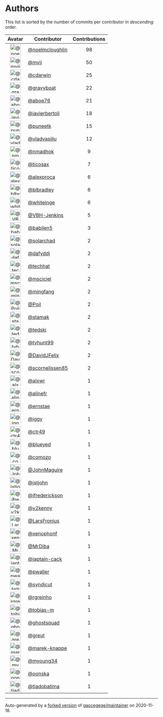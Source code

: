 # Authors

This list is sorted by the number of commits per contributor in _descending_ order.

Avatar|Contributor|Contributions
:-:|---|:-:
<img class='float-left rounded-1' src='https://avatars1.githubusercontent.com/u/13322818?v=4' width='36' height='36' alt='@noelmcloughlin'>|[@noelmcloughlin](https://github.com/noelmcloughlin)|98
<img class='float-left rounded-1' src='https://avatars2.githubusercontent.com/u/10231489?v=4' width='36' height='36' alt='@myii'>|[@myii](https://github.com/myii)|50
<img class='float-left rounded-1' src='https://avatars3.githubusercontent.com/u/1121702?v=4' width='36' height='36' alt='@cdarwin'>|[@cdarwin](https://github.com/cdarwin)|25
<img class='float-left rounded-1' src='https://avatars2.githubusercontent.com/u/1396878?v=4' width='36' height='36' alt='@gravyboat'>|[@gravyboat](https://github.com/gravyboat)|22
<img class='float-left rounded-1' src='https://avatars0.githubusercontent.com/u/1800660?v=4' width='36' height='36' alt='@aboe76'>|[@aboe76](https://github.com/aboe76)|21
<img class='float-left rounded-1' src='https://avatars2.githubusercontent.com/u/242396?v=4' width='36' height='36' alt='@javierbertoli'>|[@javierbertoli](https://github.com/javierbertoli)|18
<img class='float-left rounded-1' src='https://avatars1.githubusercontent.com/u/528061?v=4' width='36' height='36' alt='@puneetk'>|[@puneetk](https://github.com/puneetk)|15
<img class='float-left rounded-1' src='https://avatars2.githubusercontent.com/u/175579?v=4' width='36' height='36' alt='@vladvasiliu'>|[@vladvasiliu](https://github.com/vladvasiliu)|12
<img class='float-left rounded-1' src='https://avatars0.githubusercontent.com/u/3374962?v=4' width='36' height='36' alt='@nmadhok'>|[@nmadhok](https://github.com/nmadhok)|9
<img class='float-left rounded-1' src='https://avatars1.githubusercontent.com/u/1174343?v=4' width='36' height='36' alt='@ticosax'>|[@ticosax](https://github.com/ticosax)|7
<img class='float-left rounded-1' src='https://avatars2.githubusercontent.com/u/252961?v=4' width='36' height='36' alt='@alexproca'>|[@alexproca](https://github.com/alexproca)|6
<img class='float-left rounded-1' src='https://avatars1.githubusercontent.com/u/1435085?v=4' width='36' height='36' alt='@blbradley'>|[@blbradley](https://github.com/blbradley)|6
<img class='float-left rounded-1' src='https://avatars2.githubusercontent.com/u/91293?v=4' width='36' height='36' alt='@whiteinge'>|[@whiteinge](https://github.com/whiteinge)|6
<img class='float-left rounded-1' src='https://avatars1.githubusercontent.com/u/34718107?v=4' width='36' height='36' alt='@VBH-Jenkins'>|[@VBH-Jenkins](https://github.com/VBH-Jenkins)|5
<img class='float-left rounded-1' src='https://avatars1.githubusercontent.com/u/117961?v=4' width='36' height='36' alt='@babilen5'>|[@babilen5](https://github.com/babilen5)|3
<img class='float-left rounded-1' src='https://avatars3.githubusercontent.com/u/50369843?v=4' width='36' height='36' alt='@solarchad'>|[@solarchad](https://github.com/solarchad)|2
<img class='float-left rounded-1' src='https://avatars2.githubusercontent.com/u/4195158?v=4' width='36' height='36' alt='@dafyddj'>|[@dafyddj](https://github.com/dafyddj)|2
<img class='float-left rounded-1' src='https://avatars1.githubusercontent.com/u/287147?v=4' width='36' height='36' alt='@techhat'>|[@techhat](https://github.com/techhat)|2
<img class='float-left rounded-1' src='https://avatars3.githubusercontent.com/u/7060082?v=4' width='36' height='36' alt='@msciciel'>|[@msciciel](https://github.com/msciciel)|2
<img class='float-left rounded-1' src='https://avatars1.githubusercontent.com/u/821695?v=4' width='36' height='36' alt='@mingfang'>|[@mingfang](https://github.com/mingfang)|2
<img class='float-left rounded-1' src='https://avatars0.githubusercontent.com/u/534313?v=4' width='36' height='36' alt='@Poil'>|[@Poil](https://github.com/Poil)|2
<img class='float-left rounded-1' src='https://avatars0.githubusercontent.com/u/5549415?v=4' width='36' height='36' alt='@stamak'>|[@stamak](https://github.com/stamak)|2
<img class='float-left rounded-1' src='https://avatars0.githubusercontent.com/u/1806188?v=4' width='36' height='36' alt='@tedski'>|[@tedski](https://github.com/tedski)|2
<img class='float-left rounded-1' src='https://avatars0.githubusercontent.com/u/12551470?v=4' width='36' height='36' alt='@tyhunt99'>|[@tyhunt99](https://github.com/tyhunt99)|2
<img class='float-left rounded-1' src='https://avatars2.githubusercontent.com/u/263432?v=4' width='36' height='36' alt='@DavidJFelix'>|[@DavidJFelix](https://github.com/DavidJFelix)|2
<img class='float-left rounded-1' src='https://avatars3.githubusercontent.com/u/5145555?v=4' width='36' height='36' alt='@scornelissen85'>|[@scornelissen85](https://github.com/scornelissen85)|2
<img class='float-left rounded-1' src='https://avatars0.githubusercontent.com/u/1920805?v=4' width='36' height='36' alt='@alxwr'>|[@alxwr](https://github.com/alxwr)|1
<img class='float-left rounded-1' src='https://avatars0.githubusercontent.com/u/4754654?v=4' width='36' height='36' alt='@alinefr'>|[@alinefr](https://github.com/alinefr)|1
<img class='float-left rounded-1' src='https://avatars3.githubusercontent.com/u/3441274?v=4' width='36' height='36' alt='@ernstae'>|[@ernstae](https://github.com/ernstae)|1
<img class='float-left rounded-1' src='https://avatars1.githubusercontent.com/u/20441?v=4' width='36' height='36' alt='@iggy'>|[@iggy](https://github.com/iggy)|1
<img class='float-left rounded-1' src='https://avatars2.githubusercontent.com/u/1297771?v=4' width='36' height='36' alt='@ctr49'>|[@ctr49](https://github.com/ctr49)|1
<img class='float-left rounded-1' src='https://avatars1.githubusercontent.com/u/9766?v=4' width='36' height='36' alt='@blueyed'>|[@blueyed](https://github.com/blueyed)|1
<img class='float-left rounded-1' src='https://avatars1.githubusercontent.com/u/5060511?v=4' width='36' height='36' alt='@comozo'>|[@comozo](https://github.com/comozo)|1
<img class='float-left rounded-1' src='https://avatars3.githubusercontent.com/u/440033?v=4' width='36' height='36' alt='@JohnMaguire'>|[@JohnMaguire](https://github.com/JohnMaguire)|1
<img class='float-left rounded-1' src='https://avatars0.githubusercontent.com/u/459014?v=4' width='36' height='36' alt='@jstjohn'>|[@jstjohn](https://github.com/jstjohn)|1
<img class='float-left rounded-1' src='https://avatars1.githubusercontent.com/u/1923178?v=4' width='36' height='36' alt='@jfrederickson'>|[@jfrederickson](https://github.com/jfrederickson)|1
<img class='float-left rounded-1' src='https://avatars2.githubusercontent.com/u/1659040?v=4' width='36' height='36' alt='@y2kenny'>|[@y2kenny](https://github.com/y2kenny)|1
<img class='float-left rounded-1' src='https://avatars3.githubusercontent.com/u/609378?v=4' width='36' height='36' alt='@LarsFronius'>|[@LarsFronius](https://github.com/LarsFronius)|1
<img class='float-left rounded-1' src='https://avatars0.githubusercontent.com/u/7139195?v=4' width='36' height='36' alt='@xenophonf'>|[@xenophonf](https://github.com/xenophonf)|1
<img class='float-left rounded-1' src='https://avatars0.githubusercontent.com/u/37332424?v=4' width='36' height='36' alt='@MrDiba'>|[@MrDiba](https://github.com/MrDiba)|1
<img class='float-left rounded-1' src='https://avatars2.githubusercontent.com/u/16061886?v=4' width='36' height='36' alt='@japtain-cack'>|[@japtain-cack](https://github.com/japtain-cack)|1
<img class='float-left rounded-1' src='https://avatars0.githubusercontent.com/u/438648?v=4' width='36' height='36' alt='@pwaller'>|[@pwaller](https://github.com/pwaller)|1
<img class='float-left rounded-1' src='https://avatars3.githubusercontent.com/u/476168?v=4' width='36' height='36' alt='@syndicut'>|[@syndicut](https://github.com/syndicut)|1
<img class='float-left rounded-1' src='https://avatars1.githubusercontent.com/u/6969134?v=4' width='36' height='36' alt='@rgreinho'>|[@rgreinho](https://github.com/rgreinho)|1
<img class='float-left rounded-1' src='https://avatars0.githubusercontent.com/u/3762852?v=4' width='36' height='36' alt='@tobias-m'>|[@tobias-m](https://github.com/tobias-m)|1
<img class='float-left rounded-1' src='https://avatars1.githubusercontent.com/u/903488?v=4' width='36' height='36' alt='@ghostsquad'>|[@ghostsquad](https://github.com/ghostsquad)|1
<img class='float-left rounded-1' src='https://avatars2.githubusercontent.com/u/1388?v=4' width='36' height='36' alt='@greut'>|[@greut](https://github.com/greut)|1
<img class='float-left rounded-1' src='https://avatars2.githubusercontent.com/u/6347747?v=4' width='36' height='36' alt='@marek-knappe'>|[@marek-knappe](https://github.com/marek-knappe)|1
<img class='float-left rounded-1' src='https://avatars1.githubusercontent.com/u/879922?v=4' width='36' height='36' alt='@myoung34'>|[@myoung34](https://github.com/myoung34)|1
<img class='float-left rounded-1' src='https://avatars2.githubusercontent.com/u/3889139?v=4' width='36' height='36' alt='@oonska'>|[@oonska](https://github.com/oonska)|1
<img class='float-left rounded-1' src='https://avatars2.githubusercontent.com/u/3767479?v=4' width='36' height='36' alt='@tiadobatima'>|[@tiadobatima](https://github.com/tiadobatima)|1

---

Auto-generated by a [forked version](https://github.com/myii/maintainer) of [gaocegege/maintainer](https://github.com/gaocegege/maintainer) on 2020-11-18.
